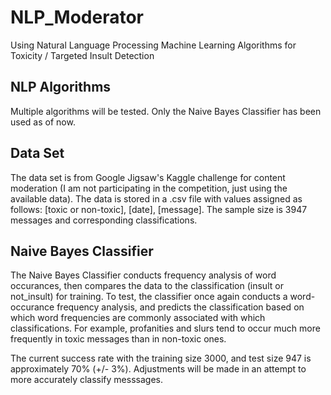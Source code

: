 # NLP_Moderator
Using Natural Language Processing Machine Learning Algorithms for Toxicity / Targeted Insult Detection

## NLP Algorithms

Multiple algorithms will be tested. Only the Naive Bayes Classifier has been used as of now.

## Data Set

The data set is from Google Jigsaw's Kaggle challenge for content moderation (I am not participating in the competition, just using the available data). The data is stored in a .csv file with values assigned as follows: [toxic or non-toxic], [date], [message]. The sample size is 3947 messages and corresponding classifications.

## Naive Bayes Classifier

The Naive Bayes Classifier conducts frequency analysis of word occurances, then compares the data to the classification (insult or not_insult) for training. To test, the classifier once again conducts a word-occurance frequency analysis, and predicts the classification based on which word frequencies are commonly associated with which classifications. For example, profanities and slurs tend to occur much more frequently in toxic messages than in non-toxic ones.

The current success rate with the training size 3000, and test size 947 is approximately 70% (+/- 3%). Adjustments will be made in an attempt to more accurately classify messsages.
